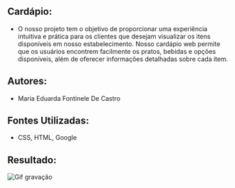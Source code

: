 ## Cardápio:
 * O nosso projeto tem o objetivo de proporcionar uma experiência intuitiva e prática para os clientes que desejam visualizar os itens disponíveis em nosso estabelecimento. Nosso cardápio web permite que os usuários encontrem facilmente os pratos, bebidas e opções disponíveis, além de oferecer informações detalhadas sobre cada item.

## Autores:
* Maria Eduarda Fontinele De Castro


## Fontes Utilizadas:
* CSS, HTML, Google 

## Resultado:
 ![Gif gravação](img/gravacao.gif)